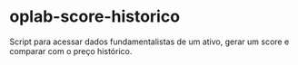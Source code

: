 # oplab-score-historico
Script para acessar dados fundamentalistas de um ativo, gerar um score e comparar com o preço histórico.
